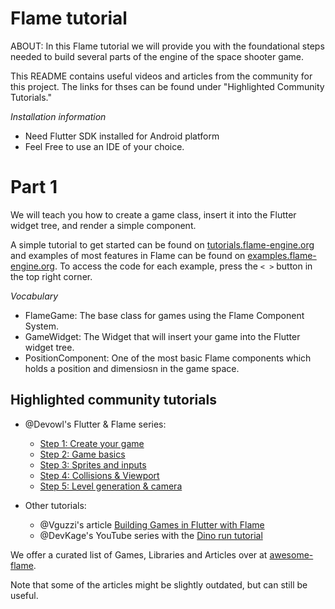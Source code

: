 # Flame tutorial
ABOUT:
In this Flame tutorial we will provide you with the foundational steps needed to build several parts of the engine of the space shooter game.

This README contains useful videos and articles from the community for this project. The links for thses can be found under "Highlighted Community Tutorials."

*Installation information*

<ul>
    <li>Need Flutter SDK installed for Android platform</li>
    <li>Feel Free to use an IDE of your choice.</li>
</ul>

# Part 1
 We will teach you how to create a game class, insert it into the Flutter widget tree, and render a simple component.

A simple tutorial to get started can be found on
[tutorials.flame-engine.org](https://tutorials.flame-engine.org) and examples of most features in
Flame can be found on [examples.flame-engine.org](https://examples.flame-engine.org). To access the
code for each example, press the `< >` button in the top right corner.

 *Vocabulary* 
<ul>
  <li>FlameGame: The base class for games using the Flame Component System.</li>
  <li>GameWidget: The Widget that will insert your game into the Flutter widget tree.</li>
  <li>PositionComponent: One of the most basic Flame components which holds a position and dimensiosn in the game space.</li>
</ul>


## Highlighted community tutorials

- @Devowl's Flutter & Flame series:
  - [Step 1: Create your game](https://medium.com/flutter-community/flutter-flame-step-1-create-your-game-b3b6ee387d77)
  - [Step 2: Game basics](https://medium.com/flutter-community/flutter-flame-step-2-game-basics-48b4493424f3)
  - [Step 3: Sprites and inputs](https://blog.devowl.de/flutter-flame-step-3-sprites-and-inputs-7ca9cc7c8b91)
  - [Step 4: Collisions & Viewport](https://blog.devowl.de/flutter-flame-step-4-collisions-viewport-ff2da048e3a6)
  - [Step 5: Level generation & camera](https://blog.devowl.de/flutter-flame-step-5-level-generation-camera-62a060a286e3 )

- Other tutorials:
  - @Vguzzi's article [Building Games in Flutter with Flame](https://www.raywenderlich.com/27407121-building-games-in-flutter-with-flame-getting-started)
  - @DevKage's YouTube series with the [Dino run tutorial](https://www.youtube.com/playlist?list=PLiZZKL9HLmWOmQgYxWHuOHOWsUUlhCCOY)

We offer a curated list of Games, Libraries and Articles over at
[awesome-flame](https://github.com/flame-engine/awesome-flame).

Note that some of the articles might be slightly outdated, but can still be useful.














